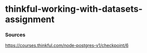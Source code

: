 # thinkful-working-with-datasets-assignment

### Sources
https://courses.thinkful.com/node-postgres-v1/checkpoint/6
